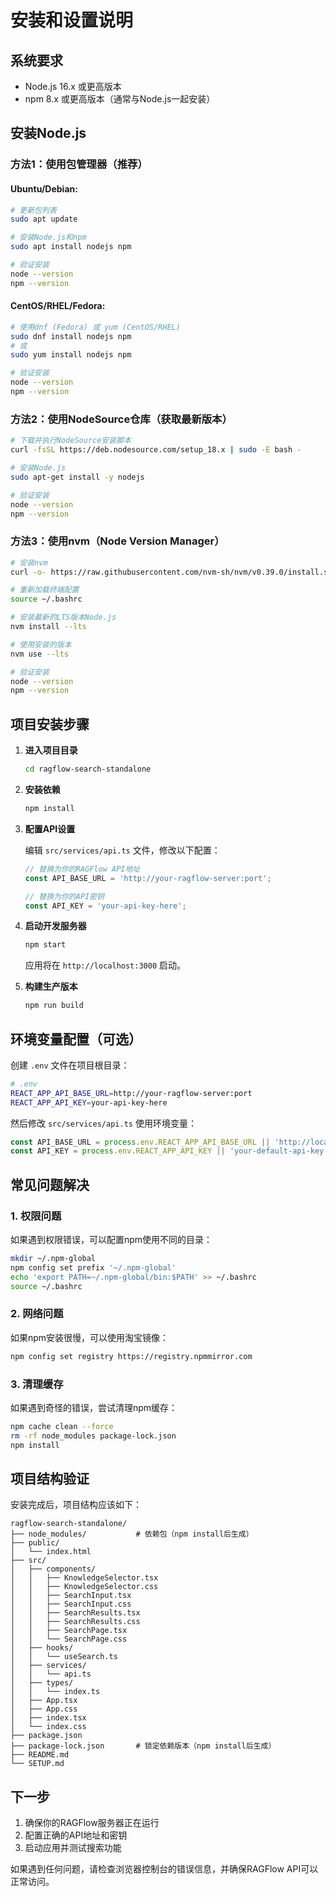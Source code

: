 # 安装和设置说明

## 系统要求

- Node.js 16.x 或更高版本
- npm 8.x 或更高版本（通常与Node.js一起安装）

## 安装Node.js

### 方法1：使用包管理器（推荐）

#### Ubuntu/Debian:
```bash
# 更新包列表
sudo apt update

# 安装Node.js和npm
sudo apt install nodejs npm

# 验证安装
node --version
npm --version
```

#### CentOS/RHEL/Fedora:
```bash
# 使用dnf (Fedora) 或 yum (CentOS/RHEL)
sudo dnf install nodejs npm
# 或
sudo yum install nodejs npm

# 验证安装
node --version
npm --version
```

### 方法2：使用NodeSource仓库（获取最新版本）

```bash
# 下载并执行NodeSource安装脚本
curl -fsSL https://deb.nodesource.com/setup_18.x | sudo -E bash -

# 安装Node.js
sudo apt-get install -y nodejs

# 验证安装
node --version
npm --version
```

### 方法3：使用nvm（Node Version Manager）

```bash
# 安装nvm
curl -o- https://raw.githubusercontent.com/nvm-sh/nvm/v0.39.0/install.sh | bash

# 重新加载终端配置
source ~/.bashrc

# 安装最新的LTS版本Node.js
nvm install --lts

# 使用安装的版本
nvm use --lts

# 验证安装
node --version
npm --version
```

## 项目安装步骤

1. **进入项目目录**
   ```bash
   cd ragflow-search-standalone
   ```

2. **安装依赖**
   ```bash
   npm install
   ```

3. **配置API设置**
   
   编辑 `src/services/api.ts` 文件，修改以下配置：
   
   ```typescript
   // 替换为你的RAGFlow API地址
   const API_BASE_URL = 'http://your-ragflow-server:port';
   
   // 替换为你的API密钥
   const API_KEY = 'your-api-key-here';
   ```

4. **启动开发服务器**
   ```bash
   npm start
   ```
   
   应用将在 `http://localhost:3000` 启动。

5. **构建生产版本**
   ```bash
   npm run build
   ```

## 环境变量配置（可选）

创建 `.env` 文件在项目根目录：

```bash
# .env
REACT_APP_API_BASE_URL=http://your-ragflow-server:port
REACT_APP_API_KEY=your-api-key-here
```

然后修改 `src/services/api.ts` 使用环境变量：

```typescript
const API_BASE_URL = process.env.REACT_APP_API_BASE_URL || 'http://localhost:9380';
const API_KEY = process.env.REACT_APP_API_KEY || 'your-default-api-key';
```

## 常见问题解决

### 1. 权限问题
如果遇到权限错误，可以配置npm使用不同的目录：
```bash
mkdir ~/.npm-global
npm config set prefix '~/.npm-global'
echo 'export PATH=~/.npm-global/bin:$PATH' >> ~/.bashrc
source ~/.bashrc
```

### 2. 网络问题
如果npm安装很慢，可以使用淘宝镜像：
```bash
npm config set registry https://registry.npmmirror.com
```

### 3. 清理缓存
如果遇到奇怪的错误，尝试清理npm缓存：
```bash
npm cache clean --force
rm -rf node_modules package-lock.json
npm install
```

## 项目结构验证

安装完成后，项目结构应该如下：

```
ragflow-search-standalone/
├── node_modules/           # 依赖包（npm install后生成）
├── public/
│   └── index.html
├── src/
│   ├── components/
│   │   ├── KnowledgeSelector.tsx
│   │   ├── KnowledgeSelector.css
│   │   ├── SearchInput.tsx
│   │   ├── SearchInput.css
│   │   ├── SearchResults.tsx
│   │   ├── SearchResults.css
│   │   ├── SearchPage.tsx
│   │   └── SearchPage.css
│   ├── hooks/
│   │   └── useSearch.ts
│   ├── services/
│   │   └── api.ts
│   ├── types/
│   │   └── index.ts
│   ├── App.tsx
│   ├── App.css
│   ├── index.tsx
│   └── index.css
├── package.json
├── package-lock.json       # 锁定依赖版本（npm install后生成）
├── README.md
└── SETUP.md
```

## 下一步

1. 确保你的RAGFlow服务器正在运行
2. 配置正确的API地址和密钥
3. 启动应用并测试搜索功能

如果遇到任何问题，请检查浏览器控制台的错误信息，并确保RAGFlow API可以正常访问。 